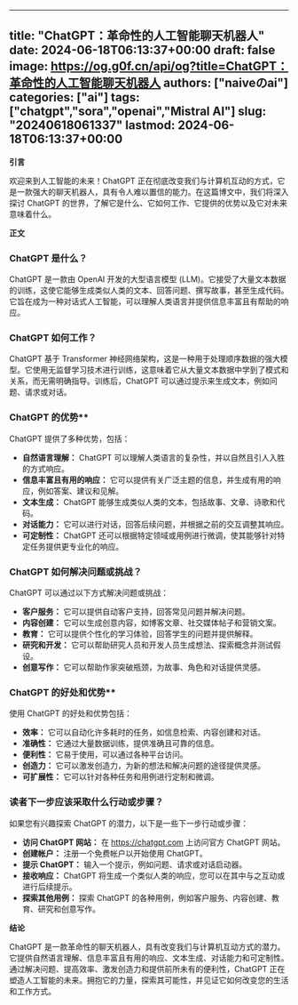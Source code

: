 
---
title: "ChatGPT：革命性的人工智能聊天机器人"
date: 2024-06-18T06:13:37+00:00
draft: false
image: https://og.g0f.cn/api/og?title=ChatGPT：革命性的人工智能聊天机器人
authors: ["naiveのai"]
categories: ["ai"]
tags: ["chatgpt","sora","openai","Mistral AI"]
slug: "20240618061337"
lastmod: 2024-06-18T06:13:37+00:00
---
**引言**

欢迎来到人工智能的未来！ChatGPT 正在彻底改变我们与计算机互动的方式，它是一款强大的聊天机器人，具有令人难以置信的能力。在这篇博文中，我们将深入探讨 ChatGPT 的世界，了解它是什么、它如何工作、它提供的优势以及它对未来意味着什么。

**正文**

### ChatGPT 是什么？

ChatGPT 是一款由 OpenAI 开发的大型语言模型 (LLM)。它接受了大量文本数据的训练，这使它能够生成类似人类的文本、回答问题、撰写故事，甚至生成代码。它旨在成为一种对话式人工智能，可以理解人类语言并提供信息丰富且有帮助的响应。

### ChatGPT 如何工作？

ChatGPT 基于 Transformer 神经网络架构，这是一种用于处理顺序数据的强大模型。它使用无监督学习技术进行训练，这意味着它从大量文本数据中学到了模式和关系，而无需明确指导。训练后，ChatGPT 可以通过提示来生成文本，例如问题、请求或对话。

### ChatGPT 的优势**

ChatGPT 提供了多种优势，包括：

- **自然语言理解：** ChatGPT 可以理解人类语言的复杂性，并以自然且引人入胜的方式响应。
- **信息丰富且有用的响应：** 它可以提供有关广泛主题的信息，并生成有用的响应，例如答案、建议和见解。
- **文本生成：** ChatGPT 能够生成类似人类的文本，包括故事、文章、诗歌和代码。
- **对话能力：** 它可以进行对话，回答后续问题，并根据之前的交互调整其响应。
- **可定制性：** ChatGPT 还可以根据特定领域或用例进行微调，使其能够针对特定任务提供更专业化的响应。

### ChatGPT 如何解决问题或挑战？

ChatGPT 可以通过以下方式解决问题或挑战：

- **客户服务：** 它可以提供自动客户支持，回答常见问题并解决问题。
- **内容创建：** 它可以生成创意内容，如博客文章、社交媒体帖子和营销文案。
- **教育：** 它可以提供个性化的学习体验，回答学生的问题并提供解释。
- **研究和开发：** 它可以帮助研究人员和开发人员生成想法、探索概念并测试假设。
- **创意写作：** 它可以帮助作家突破瓶颈，为故事、角色和对话提供灵感。

### ChatGPT 的好处和优势**

使用 ChatGPT 的好处和优势包括：

- **效率：** 它可以自动化许多耗时的任务，如信息检索、内容创建和对话。
- **准确性：** 它通过大量数据训练，提供准确且可靠的信息。
- **便利性：** 它易于使用，可以通过各种平台访问。
- **创造力：** 它可以激发创造力，为新的想法和解决问题的途径提供灵感。
- **可扩展性：** 它可以针对各种任务和用例进行定制和微调。

### 读者下一步应该采取什么行动或步骤？

如果您有兴趣探索 ChatGPT 的潜力，以下是一些下一步行动或步骤：

- **访问 ChatGPT 网站：** 在 https://chatgpt.com 上访问官方 ChatGPT 网站。
- **创建帐户：** 注册一个免费帐户以开始使用 ChatGPT。
- **提示 ChatGPT：** 输入一个提示，例如问题、请求或对话启动器。
- **接收响应：** ChatGPT 将生成一个类似人类的响应，您可以在其中与之互动或进行后续提示。
- **探索其他用例：** 探索 ChatGPT 的各种用例，例如客户服务、内容创建、教育、研究和创意写作。

**结论**

ChatGPT 是一款革命性的聊天机器人，具有改变我们与计算机互动方式的潜力。它提供自然语言理解、信息丰富且有用的响应、文本生成、对话能力和可定制性。通过解决问题、提高效率、激发创造力和提供前所未有的便利性，ChatGPT 正在塑造人工智能的未来。拥抱它的力量，探索其可能性，并见证它如何改变您的生活和工作方式。